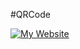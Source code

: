 #QRCode

[![My Website](https://curriculum-th.vercel.app/api?url=https%3A%2F%2Fgithub.com%2FThiagoFullStack%2FCurriculum.png)](https://raw.githubusercontent.com/ThiagoFullStack/img.png/main/img.png)
